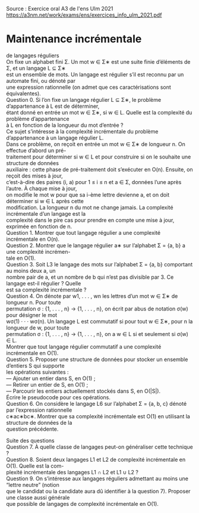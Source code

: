 
Source : Exercice oral A3 de l'ens Ulm 2021 https://a3nm.net/work/exams/ens/exercices_info_ulm_2021.pdf

# Maintenance incrémentale  
de langages réguliers  
On fixe un alphabet fini  Σ. Un  mot  w  ∈  Σ∗  est une suite finie d’éléments de  Σ, et un langage  L  ⊆  Σ∗  
est un ensemble de mots. Un langage est  régulier  s’il est reconnu par un automate fini, ou dénoté par  
une expression rationnelle (on admet que ces caractérisations sont équivalentes).  
Question 0.  Si l’on fixe un langage régulier  L  ⊆  Σ∗, le problème d’appartenance à  L  est de déterminer,  
étant donné en entrée un mot  w  ∈  Σ∗, si  w  ∈  L. Quelle est la complexité du problème d’appartenance  
à  L  en fonction de la longueur du mot d’entrée ?  
Ce sujet s’intéresse à la  complexité incrémentale  du problème d’appartenance à un langage régulier  L.  
Dans ce problème, on reçoit en entrée un mot  w  ∈  Σ∗  de longueur  n. On effectue d’abord un  pré-  
traitement  pour déterminer si  w  ∈  L  et pour construire si on le souhaite une structure de données  
auxiliaire : cette phase de pré-traitement doit s’exécuter en  O(n). Ensuite, on reçoit des  mises à jour,  
c’est-à-dire des paires  (i, a)  pour  1  ≤  i  ≤  n  et  a  ∈  Σ, données l’une après l’autre. À chaque mise à jour,  
on modifie le mot  w  pour que sa  i-ème lettre devienne  a, et on doit déterminer si  w  ∈  L  après cette  
modification. La longueur  n  du mot ne change jamais. La  complexité incrémentale  d’un langage est la  
complexité dans le pire cas pour prendre en compte une mise à jour, exprimée en fonction de  n.  
Question 1.  Montrer que tout langage régulier a une complexité incrémentale en  O(n).  
Question 2.  Montrer que le langage régulier  a∗  sur l’alphabet  Σ =  {a, b}  a une complexité incrémen-  
tale en  O(1).  
Question 3.  Soit  L3  le langage des mots sur l’alphabet  Σ =  {a, b}  comportant au moins deux  a, un  
nombre pair de  a, et un nombre de  b  qui n’est pas divisible par 3. Ce langage est-il régulier ? Quelle  
est sa complexité incrémentale ?  
Question 4.  On dénote par  w1, . . . , wn  les lettres d’un mot  w  ∈  Σ∗  de longueur  n. Pour toute  
permutation  σ  :  {1, . . . , n} → {1, . . . , n}, on écrit par abus de notation  σ(w)  pour désigner le mot  
wσ(1)  · · ·  wσ(n). Un langage  L  est  commutatif  si pour tout  w  ∈  Σ∗, pour  n  la longueur de  w, pour toute  
permutation  σ  :  {1, . . . , n} → {1, . . . , n}, on a  w  ∈  L  si et seulement si  σ(w)  ∈  L.  
Montrer que tout langage régulier commutatif a une complexité incrémentale en  O(1).  
Question 5.  Proposer une structure de données pour stocker un ensemble d’entiers  S  qui supporte  
les opérations suivantes :  
— Ajouter un entier dans  S, en  O(1)  ;  
— Retirer un entier de  S, en  O(1)  ;  
— Parcourir les entiers actuellement stockés dans  S, en  O(|S|).  
Écrire le pseudocode pour ces opérations.  
Question 6.  On considère le langage  L6  sur l’alphabet  Σ =  {a, b, c}  dénoté par l’expression rationnelle  
c∗ac∗bc∗. Montrer que sa complexité incrémentale est  O(1)  en utilisant la structure de données de la  
question précédente.

Suite des questions  
Question 7.  À quelle classe de langages peut-on généraliser cette technique ?  
Question 8.  Soient deux langages  L1  et  L2  de complexité incrémentale en  O(1). Quelle est la com-  
plexité incrémentale des langages  L1  ∩  L2  et  L1  ∪  L2  ?  
Question 9.  On s’intéresse aux langages réguliers admettant au moins une “lettre neutre” (notion  
que le candidat ou la candidate aura dû identifier à la question 7). Proposer une classe aussi générale  
que possible de langages de complexité incrémentale en  O(1).
<!--stackedit_data:
eyJoaXN0b3J5IjpbNTk3OTgwNjk2XX0=
-->
